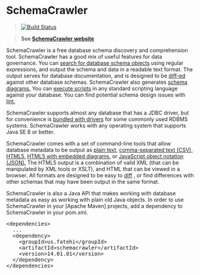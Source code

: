 # SchemaCrawler

> [![Build Status](https://travis-ci.org/sualeh/SchemaCrawler.svg?branch=master)](https://travis-ci.org/sualeh/SchemaCrawler)

> **See [SchemaCrawler website](http://sualeh.github.io/SchemaCrawler/)** 

SchemaCrawler is a free database schema discovery and comprehension tool. SchemaCrawler has a good mix of useful features for data governance. You can [search for database schema objects](http://sualeh.github.io/SchemaCrawler/schemacrawler_grep.html) using regular expressions, and output the schema and data in a readable text format. The output serves for database documentation, and is designed to be [diff-ed](http://en.wikipedia.org/wiki/Diff) against other database schemas. SchemaCrawler also generates [schema diagrams.](http://sualeh.github.io/SchemaCrawler/diagramming.html) You can [execute scripts](http://sualeh.github.io/SchemaCrawler/scripting.html) in any standard scripting language against your database. You can find potential schema design issues with [lint.](http://sualeh.github.io/SchemaCrawler/lint.html)

SchemaCrawler supports almost any database that has a JDBC driver, but for convenience is [bundled with drivers](http://sualeh.github.io/SchemaCrawler/database-support.html) for some commonly used RDBMS systems. SchemaCrawler works with any operating system that supports Java SE 8 or better.

SchemaCrawler comes with a set of command-line tools that allow database
metadata to be output as [plain text,](http://sualeh.github.io/SchemaCrawler/snapshot-examples/snapshot.text) 
[comma-separated text (CSV),](http://sualeh.github.io/SchemaCrawler/snapshot-examples/snapshot.csv) 
[HTML5,](http://sualeh.github.io/SchemaCrawler/snapshot-examples/snapshot.html)
<a href="http://sualeh.github.io/SchemaCrawler/snapshot-examples/snapshot.htmlx">HTML5 with embedded diagrams,</a> or 
[JavaScript object notation (JSON).](http://sualeh.github.io/SchemaCrawler/snapshot-examples/snapshot.json)
The HTML5 output is a combination of valid XML (that
can be manipulated by XML tools or XSLT), and HTML that can be viewed in a
browser. All formats are designed to be easy to
[diff](http://en.wikipedia.org/wiki/Diff) , or find differences with other
schemas that may have been output in the same format.

SchemaCrawler is also a Java API that makes working with database metadata as
easy as working with plain old Java objects. In order to use SchemaCrawler in your [Apache Maven] projects, add a dependency to SchemaCrawler in your pom.xml.

<div class="source"><pre>
&lt;dependencies&gt;
  ...
  &lt;dependency&gt;
    &lt;groupId&gt;us.fatehi&lt;/groupId&gt;
    &lt;artifactId&gt;schemacrawler&lt;/artifactId&gt;
    &lt;version&gt;14.01.01&lt;/version&gt;
  &lt;/dependency&gt;
&lt;/dependencies&gt;
</pre></div>


